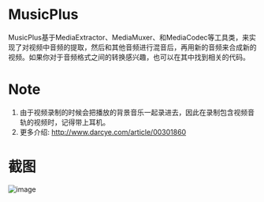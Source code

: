 # MusicPlus
MusicPlus基于MediaExtractor、MediaMuxer、和MediaCodec等工具类，来实现了对视频中音频的提取，然后和其他音频进行混音后，再用新的音频来合成新的视频。如果你对于音频格式之间的转换感兴趣，也可以在其中找到相关的代码。

# Note
1. 由于视频录制的时候会把播放的背景音乐一起录进去，因此在录制包含视频音轨的视频时，记得带上耳机。
2. 更多介绍: http://www.darcye.com/article/00301860

# 截图
![image](https://github.com/YeDaxia/MusicPlus/blob/master/preview.gif)